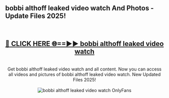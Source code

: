 <h2>bobbi althoff leaked video watch And Photos - Update Files 2025!</h2>
<br>
<div align="center">
<h2><a href="https://linkcuts.com/hfmhzwbr" rel="nofollow">🔴 CLICK HERE 🌐==►► bobbi althoff leaked video watch</a></h2>
<br>
Get bobbi althoff leaked video watch and all content. Now you can access all videos and pictures of bobbi althoff leaked video watch. New Updated Files 2025!
<br>
<br>
<a href="https://linkcuts.com/hfmhzwbr" rel="nofollow" data-target="animated-image.originalLink"><img src="https://i.ibb.co.com/WyWwxjT/player-gif2.gif" alt="bobbi althoff leaked video watch OnlyFans" style="max-width: 100%; display: inline-block;" data-target="animated-image.originalImage"></a>
</div>
<br>